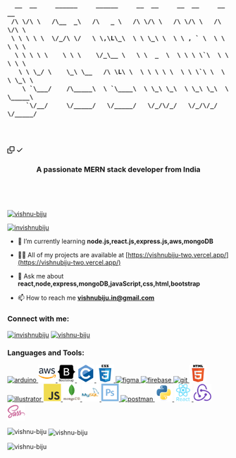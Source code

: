 

<div class="snippet-clipboard-content notranslate position-relative overflow-auto " ><pre class="notranslate">
<h3 ><code align="center">
  __  __     ______     ______     __  __     __  __     __  __  
 /\ \/\ \   /\__  _\   /\   _ \   /\ \/\ \   /\ \/\ \   /\ \/\ \ 
 \ \ \ \ \  \/_/\ \/   \ \,\L\_\  \ \ \_\ \  \ \ , ` \  \ \ \ \ \ 
  \ \ \ \ \    \ \ \    \/_\__ \   \ \  _  \  \ \ \ \`\  \ \ \ \ \ 
   \ \ \_/ \    \_\ \__   /\ \L\ \  \ \ \ \ \  \ \ \`\ \  \ \ \_\ \
    \ `\___/    /\_____\  \ `\____\  \ \_\ \_\  \ \_\ \_\  \ \_____\ 
     `\/__/     \/_____/   \/_____/   \/_/\/_/   \/_/\/_/   \/_____/ 
</code>
</h3>
</pre>
<div class="zeroclipboard-container position-absolute right-0 top-0">
    <clipboard-copy aria-label="Copy" class="ClipboardButton btn js-clipboard-copy m-2 p-0 tooltipped-no-delay" data-copy-feedback="Copied!" data-tooltip-direction="w" value=" __      __  ______  ____    ____     __  __     ______     ______     __  __     __  __     __  __  
 /\ \/\ \   /\__  _\   /\   _ \   /\ \/\ \   /\ \/\ \   /\ \/\ \ 
 \ \ \ \ \  \/_/\ \/   \ \,\L\_\  \ \ \_\ \  \ \ , ` \  \ \ \ \ \ 
  \ \ \ \ \    \ \ \    \/_\__ \   \ \  _  \  \ \ \ \`\  \ \ \ \ \ 
   \ \ \_/ \    \_\ \__   /\ \L\ \  \ \ \ \ \  \ \ \`\ \  \ \ \_\ \
    \ `\___/    /\_____\  \ `\____\  \ \_\ \_\  \ \_\ \_\  \ \_____\ 
     `\/__/     \/_____/   \/_____/   \/_/\/_/   \/_/\/_/   \/_____/ 
" tabindex="0" role="button" style="display: inherit;">
      <svg aria-hidden="true" height="16" viewBox="0 0 16 16" version="1.1" width="16" data-view-component="true" class="octicon octicon-copy js-clipboard-copy-icon m-2">
    <path fill-rule="evenodd" d="M0 6.75C0 5.784.784 5 1.75 5h1.5a.75.75 0 010 1.5h-1.5a.25.25 0 00-.25.25v7.5c0 .138.112.25.25.25h7.5a.25.25 0 00.25-.25v-1.5a.75.75 0 011.5 0v1.5A1.75 1.75 0 019.25 16h-7.5A1.75 1.75 0 010 14.25v-7.5z"></path><path fill-rule="evenodd" d="M5 1.75C5 .784 5.784 0 6.75 0h7.5C15.216 0 16 .784 16 1.75v7.5A1.75 1.75 0 0114.25 11h-7.5A1.75 1.75 0 015 9.25v-7.5zm1.75-.25a.25.25 0 00-.25.25v7.5c0 .138.112.25.25.25h7.5a.25.25 0 00.25-.25v-7.5a.25.25 0 00-.25-.25h-7.5z"></path>
</svg>
      <svg aria-hidden="true" height="16" viewBox="0 0 16 16" version="1.1" width="16" data-view-component="true" class="octicon octicon-check js-clipboard-check-icon color-fg-success m-2 d-none">
    <path fill-rule="evenodd" d="M13.78 4.22a.75.75 0 010 1.06l-7.25 7.25a.75.75 0 01-1.06 0L2.22 9.28a.75.75 0 011.06-1.06L6 10.94l6.72-6.72a.75.75 0 011.06 0z"></path>
</svg>
    </clipboard-copy>
  </div>
</div>


<h3 align="center">A passionate MERN stack developer from India</h3>

</br>
</br>
</br>


<p align="left"> <a href="https://github.com/ryo-ma/github-profile-trophy"><img src="https://github-profile-trophy.vercel.app/?username=vishnu-biju" alt="vishnu-biju" /></a> </p>

<p align="left"> <a href="https://twitter.com/invishnubiju" target="blank"><img src="https://img.shields.io/twitter/follow/invishnubiju?logo=twitter&style=for-the-badge" alt="invishnubiju" /></a> </p>

- 🌱 I’m currently learning **node.js,react.js,express.js,aws,mongoDB**

- 👨‍💻 All of my projects are available at [https://vishnubiju-two.vercel.app/](https://vishnubiju-two.vercel.app/)

- 💬 Ask me about **react,node,express,mongoDB,javaScript,css,html,bootstrap**

- 📫 How to reach me **vishnubiju.in@gmail.com**

<h3 align="left">Connect with me:</h3>
<p align="left">
<a href="https://twitter.com/invishnubiju" target="blank"><img align="center" src="https://raw.githubusercontent.com/rahuldkjain/github-profile-readme-generator/master/src/images/icons/Social/twitter.svg" alt="invishnubiju" height="30" width="40" /></a>
<a href="https://linkedin.com/in/vishnu-biju" target="blank"><img align="center" src="https://raw.githubusercontent.com/rahuldkjain/github-profile-readme-generator/master/src/images/icons/Social/linked-in-alt.svg" alt="vishnu-biju" height="30" width="40" /></a>
</p>

<h3 align="left">Languages and Tools:</h3>
<p align="left"> <a href="https://www.arduino.cc/" target="_blank" rel="noreferrer"> <img src="https://cdn.worldvectorlogo.com/logos/arduino-1.svg" alt="arduino" width="40" height="40"/> </a> <a href="https://aws.amazon.com" target="_blank" rel="noreferrer"> <img src="https://raw.githubusercontent.com/devicons/devicon/master/icons/amazonwebservices/amazonwebservices-original-wordmark.svg" alt="aws" width="40" height="40"/> </a> <a href="https://getbootstrap.com" target="_blank" rel="noreferrer"> <img src="https://raw.githubusercontent.com/devicons/devicon/master/icons/bootstrap/bootstrap-plain-wordmark.svg" alt="bootstrap" width="40" height="40"/> </a> <a href="https://www.cprogramming.com/" target="_blank" rel="noreferrer"> <img src="https://raw.githubusercontent.com/devicons/devicon/master/icons/c/c-original.svg" alt="c" width="40" height="40"/> </a> <a href="https://www.w3schools.com/css/" target="_blank" rel="noreferrer"> <img src="https://raw.githubusercontent.com/devicons/devicon/master/icons/css3/css3-original-wordmark.svg" alt="css3" width="40" height="40"/> </a> <a href="https://www.figma.com/" target="_blank" rel="noreferrer"> <img src="https://www.vectorlogo.zone/logos/figma/figma-icon.svg" alt="figma" width="40" height="40"/> </a> <a href="https://firebase.google.com/" target="_blank" rel="noreferrer"> <img src="https://www.vectorlogo.zone/logos/firebase/firebase-icon.svg" alt="firebase" width="40" height="40"/> </a> <a href="https://git-scm.com/" target="_blank" rel="noreferrer"> <img src="https://www.vectorlogo.zone/logos/git-scm/git-scm-icon.svg" alt="git" width="40" height="40"/> </a> <a href="https://www.w3.org/html/" target="_blank" rel="noreferrer"> <img src="https://raw.githubusercontent.com/devicons/devicon/master/icons/html5/html5-original-wordmark.svg" alt="html5" width="40" height="40"/> </a> <a href="https://www.adobe.com/in/products/illustrator.html" target="_blank" rel="noreferrer"> <img src="https://www.vectorlogo.zone/logos/adobe_illustrator/adobe_illustrator-icon.svg" alt="illustrator" width="40" height="40"/> </a> <a href="https://developer.mozilla.org/en-US/docs/Web/JavaScript" target="_blank" rel="noreferrer"> <img src="https://raw.githubusercontent.com/devicons/devicon/master/icons/javascript/javascript-original.svg" alt="javascript" width="40" height="40"/> </a> <a href="https://www.mongodb.com/" target="_blank" rel="noreferrer"> <img src="https://raw.githubusercontent.com/devicons/devicon/master/icons/mongodb/mongodb-original-wordmark.svg" alt="mongodb" width="40" height="40"/> </a> <a href="https://www.mysql.com/" target="_blank" rel="noreferrer"> <img src="https://raw.githubusercontent.com/devicons/devicon/master/icons/mysql/mysql-original-wordmark.svg" alt="mysql" width="40" height="40"/> </a> <a href="https://www.photoshop.com/en" target="_blank" rel="noreferrer"> <img src="https://raw.githubusercontent.com/devicons/devicon/master/icons/photoshop/photoshop-line.svg" alt="photoshop" width="40" height="40"/> </a> <a href="https://postman.com" target="_blank" rel="noreferrer"> <img src="https://www.vectorlogo.zone/logos/getpostman/getpostman-icon.svg" alt="postman" width="40" height="40"/> </a> <a href="https://www.python.org" target="_blank" rel="noreferrer"> <img src="https://raw.githubusercontent.com/devicons/devicon/master/icons/python/python-original.svg" alt="python" width="40" height="40"/> </a> <a href="https://reactjs.org/" target="_blank" rel="noreferrer"> <img src="https://raw.githubusercontent.com/devicons/devicon/master/icons/react/react-original-wordmark.svg" alt="react" width="40" height="40"/> </a> <a href="https://redux.js.org" target="_blank" rel="noreferrer"> <img src="https://raw.githubusercontent.com/devicons/devicon/master/icons/redux/redux-original.svg" alt="redux" width="40" height="40"/> </a> <a href="https://sass-lang.com" target="_blank" rel="noreferrer"> <img src="https://raw.githubusercontent.com/devicons/devicon/master/icons/sass/sass-original.svg" alt="sass" width="40" height="40"/> </a> </p>

<p><img align="left" src="https://github-readme-stats.vercel.app/api/top-langs?username=vishnu-biju&show_icons=true&locale=en&layout=compact" alt="vishnu-biju" /></p>

<p>&nbsp;<img align="center" src="https://github-readme-stats.vercel.app/api?username=vishnu-biju&show_icons=true&locale=en" alt="vishnu-biju" /></p>

<p><img align="center" src="https://github-readme-streak-stats.herokuapp.com/?user=vishnu-biju&" alt="vishnu-biju" /></p>
